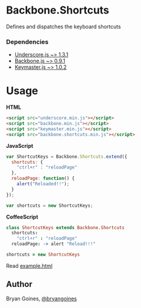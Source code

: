 # Backbone.Shortcuts

Defines and dispatches the keyboard shortcuts

### Dependencies
* [Underscore.js ~> 1.3.1](http://underscorejs.org/)
* [Backbone.js ~> 0.9.1](http://backbonejs.org/)
* [Keymaster.js ~> 1.0.2](https://github.com/madrobby/keymaster/)

# Usage

**HTML**

```html
<script src="underscore.min.js"></script>
<script src="backbone.min.js"></script>
<script src="keymaster.min.js"></script>
<script src="backbone.shortcuts.min.js"></script>
```

**JavaScript**

```javascript
var ShortcutKeys = Backbone.Shortcuts.extend({
  shortcuts: {
    "ctrl+r" : "reloadPage"
  },
  reloadPage: function() {
    alert("Reloaded!!");
  }
});

var shortcuts = new ShortcutKeys;
```

**CoffeeScript**

```coffeescript
class ShortcutKeys extends Backbone.Shortcuts
  shortcuts:
    "ctrl+r" : "reloadPage"
  reloadPage: -> alert "Reload!!!"

shortcuts = new ShortcutKeys
```

Read [example.html](https://github.com/bry4n/backbone-shortcuts/blob/master/example.html)

## Author
Bryan Goines, [@bryangoines](http://twitter.com/bryangoines)
